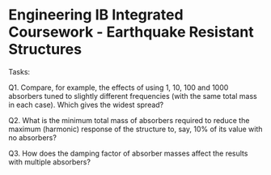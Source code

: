 # Engineering IB Integrated Coursework - Earthquake Resistant Structures

Tasks:

Q1. Compare, for example, the effects of using 1, 10, 100 and 1000 absorbers tuned to slightly different frequencies (with the same total mass in each case). Which gives the widest spread?

Q2. What is the minimum total mass of absorbers required to reduce the maximum (harmonic) response of the structure to, say, 10% of its value with no absorbers?

Q3. How does the damping factor of absorber masses affect the results with multiple absorbers?

